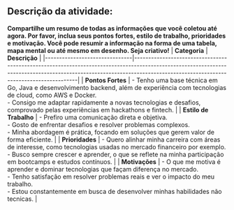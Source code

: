 ## Descrição da atividade:

**Compartilhe um resumo de todas as informações que você coletou até agora. Por favor, inclua seus pontos fortes, estilo de trabalho, prioridades e motivação. Você pode resumir a informação na forma de uma tabela, mapa mental ou até mesmo em desenho. Seja criativo!**
| **Categoria**                 | **Descrição**                                                                                                                                                                                                        |
|-------------------------------|----------------------------------------------------------------------------------------------------------------------------------------------------------------------------------------------------------------------|
| **Pontos Fortes**             | - Tenho uma base técnica em Go, Java e desenvolvimento backend, além de experiência com tecnologias de cloud, como AWS e Docker.<br>- Consigo me adaptar rapidamente a novas tecnologias e desafios, comprovado pelas experiências em hackathons e fintech. |
| **Estilo de Trabalho**        | - Prefiro uma comunicação direta e objetiva.<br>- Gosto de enfrentar desafios e resolver problemas complexos.<br>- Minha abordagem é prática, focando em soluções que gerem valor de forma eficiente.                   |
| **Prioridades**               | - Quero alinhar minha carreira com áreas de interesse, como tecnologias usadas no mercado financeiro por exemplo.<br>- Busco sempre crescer e aprender, o que se reflete na minha participação em bootcamps e estudos contínuos.             |
| **Motivações**                | - O que me motiva é aprender e dominar tecnologias que façam diferença no mercado.<br>- Tenho satisfação em resolver problemas reais e ver o impacto do meu trabalho.<br>- Estou constantemente em busca de desenvolver minhas habilidades não tecnicas. |

